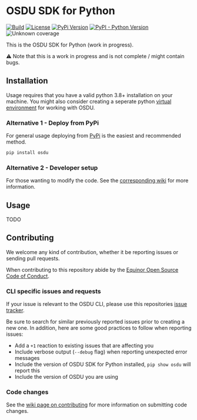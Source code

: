 # OSDU SDK for Python

[![Build](https://github.com/equinor/osdu-sdk-python/actions/workflows/build.yml/badge.svg)](https://github.com/equinor/osdu-cli/actions/workflows/build.yml)
[![License](https://img.shields.io/pypi/l/osdu-sdk-python.svg)](https://github.com/equinor/osdu-sdk-python/blob/master/LICENSE)
[![PyPi Version](https://img.shields.io/pypi/v/osdu-sdk-python.svg?color=informational)](https://pypi.org/project/osdu/)
[![PyPI - Python Version](https://img.shields.io/pypi/pyversions/osdu-sdk-python.svg?color=informational)](https://pypi.org/project/osdu/)
![Unknown coverage](https://img.shields.io/badge/coverage-%3F%3F%3F-important)

This is the OSDU SDK for Python (work in progress).

:warning: Note that this is a work in progress and is not complete / might contain bugs.

## Installation

Usage requires that you have a valid python 3.8+ installation on your machine. You might also consider creating a seperate python [virtual environment](https://docs.python.org/3/library/venv.html) for working with OSDU.

### Alternative 1 - Deploy from PyPi

For general usage deploying from [PyPi](https://pypi.org/project/osdu/) is the easiest and recommended method.

```bash
pip install osdu
```

### Alternative 2 - Developer setup

For those wanting to modify the code. 
See the
[corresponding wiki](https://github.com/equinor/osdu/wiki) for
more information.

## Usage

TODO

## Contributing

We welcome any kind of contribution, whether it be reporting issues or sending pull requests.

When contributing to this repository abide by the
[Equinor Open Source Code of Conduct](https://github.com/equinor/opensource/blob/master/CODE_OF_CONDUCT.md).


### CLI specific issues and requests

If your issue is relevant to the OSDU CLI, please use this repositories [issue tracker](https://github.com/equinor/osdu-sdk-python/issues).

Be sure to search for similar previously reported issues prior to creating a new one.
In addition, here are some good practices to follow when reporting issues:

- Add a `+1` reaction to existing issues that are affecting you
- Include verbose output (`--debug` flag) when reporting unexpected error messages
- Include the version of OSDU SDK for Python installed, `pip show osdu` will report this
- Include the version of OSDU you are using

### Code changes

See the
[wiki page on contributing](https://github.com/equinor/osdu-sdk-python/wiki) for
more information on submitting code changes.

